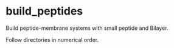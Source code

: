 # build_peptides
Build peptide-membrane systems with small peptide and Bilayer.

Follow directories in numerical order.
